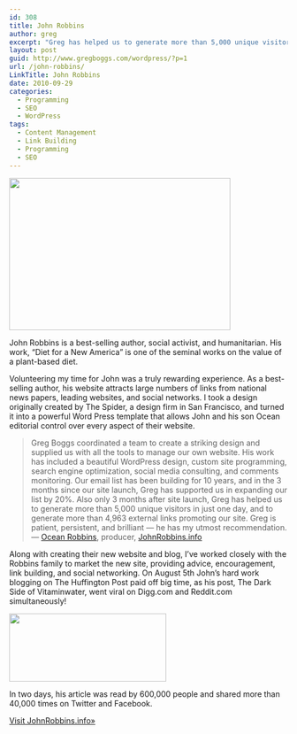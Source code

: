 ```yaml
---
id: 308
title: John Robbins
author: greg
excerpt: "Greg has helped us to generate more than 5,000 unique visitors in just one day, and to generate more than 4,963 external links promoting our site."
layout: post
guid: http://www.gregboggs.com/wordpress/?p=1
url: /john-robbins/
LinkTitle: John Robbins
date: 2010-09-29
categories:
  - Programming
  - SEO
  - WordPress
tags:
  - Content Management
  - Link Building
  - Programming
  - SEO
---
```

<img class="alignleft size-medium wp-image-19" title="johnrobbins2" alt="" src="/wp-content/uploads/2010/09/johnrobbins2-600x413.jpg" width="400" height="275" />

John Robbins is a best-selling author, social activist, and humanitarian. His work, &#8220;Diet for a New America&#8221; is one of the seminal works on the value of a plant-based diet.

Volunteering my time for John was a truly rewarding experience. As a best-selling author, his website attracts large numbers of links from national news papers, leading websites, and social networks. I took a design originally created by The Spider, a design firm in San Francisco, and turned it into a powerful Word Press template that allows John and his son Ocean editorial control over every aspect of their website.

> Greg Boggs coordinated a team to create a striking design and supplied us with all the tools to manage our own website. His work has included a beautiful WordPress design, custom site programming, search engine optimization, social media consulting, and comments monitoring. Our email list has been building for 10 years, and in the 3 months since our site launch, Greg has supported us in expanding our list by 20%. Also only 3 months after site launch, Greg has helped us to generate more than 5,000 unique visitors in just one day, and to generate more than 4,963 external links promoting our site. Greg is patient, persistent, and brilliant — he has my utmost recommendation.  
> — [Ocean Robbins][1], producer, [JohnRobbins.info][2]

Along with creating their new website and blog, I&#8217;ve worked closely with the Robbins family to market the new site, providing advice, encouragement, link building, and social networking. On August 5th John&#8217;s hard work blogging on The Huffington Post paid off big time, as his post, The Dark Side of Vitaminwater, went viral on Digg.com and Reddit.com simultaneously!

<img class="alignleft size-thumbnail wp-image-45" title="johnrobbinsinfo-traffic" alt="" src="http://www.gregboggs.com/wp-content/uploads/2010/09/johnrobbinsinfo-traffic-284x123.png" width="284" height="123" />

In two days, his article was read by 600,000 people and shared more than 40,000 times on Twitter and Facebook.

[Visit JohnRobbins.info»][3]

 [1]: http://www.oceanrobbins.com/
 [2]: http://www.johnrobbins.info/
 [3]: http://www.johnrobbins.info